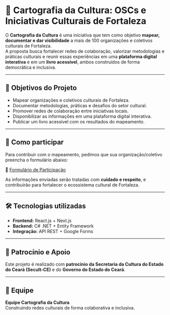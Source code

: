 # 📍 Cartografia da Cultura: OSCs e Iniciativas Culturais de Fortaleza

O **Cartografia da Cultura** é uma iniciativa que tem como objetivo **mapear, documentar e dar visibilidade** a mais de 100 organizações e coletivos culturais de Fortaleza.  
A proposta busca fortalecer redes de colaboração, valorizar metodologias e práticas culturais e reunir essas experiências em uma **plataforma digital interativa** e em um **livro acessível**, ambos construídos de forma democrática e inclusiva.

---

## 🎯 Objetivos do Projeto
- Mapear organizações e coletivos culturais de Fortaleza.  
- Documentar metodologias, práticas e desafios do setor cultural.  
- Promover redes de colaboração entre iniciativas locais.  
- Disponibilizar as informações em uma plataforma digital interativa.  
- Publicar um livro acessível com os resultados do mapeamento.  

---

## 📝 Como participar
Para contribuir com o mapeamento, pedimos que sua organização/coletivo preencha o formulário abaixo:  

🔗 [Formulário de Participação](https://docs.google.com/forms/d/e/1FAIpQLSeKn22U10nl5BpjBBOAn-cipBQBiL3f3JdbSXYKOKTxltlz_Q/viewform?usp=sharing&ouid=108580048666176476182)

As informações enviadas serão tratadas com **cuidado e respeito**, e contribuirão para fortalecer o ecossistema cultural de Fortaleza.  

---

## 🛠️ Tecnologias utilizadas
- **Frontend:** React.js + Next.js  
- **Backend:** C# .NET + Entity Framework  
- **Integração:** API REST + Google Forms  

---

## 📌 Patrocínio e Apoio
Este projeto é realizado com **patrocínio da Secretaria da Cultura do Estado do Ceará (Secult-CE)** e do **Governo do Estado do Ceará**.  

---

## 🤝 Equipe
**Equipe Cartografia da Cultura**  
Construindo redes culturais de forma colaborativa e inclusiva.
